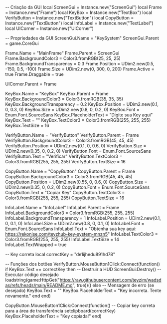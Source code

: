 -- Criação da GUI
local ScreenGui = Instance.new("ScreenGui")
local Frame = Instance.new("Frame")
local KeyBox = Instance.new("TextBox")
local VerifyButton = Instance.new("TextButton")
local CopyButton = Instance.new("TextButton")
local InfoLabel = Instance.new("TextLabel")
local UICorner = Instance.new("UICorner")

-- Propriedades da GUI
ScreenGui.Name = "KeySystem"
ScreenGui.Parent = game.CoreGui

Frame.Name = "MainFrame"
Frame.Parent = ScreenGui
Frame.BackgroundColor3 = Color3.fromRGB(25, 25, 25)
Frame.BackgroundTransparency = 0.3
Frame.Position = UDim2.new(0.5, -150, 0.5, -100)
Frame.Size = UDim2.new(0, 300, 0, 200)
Frame.Active = true
Frame.Draggable = true

UICorner.Parent = Frame

KeyBox.Name = "KeyBox"
KeyBox.Parent = Frame
KeyBox.BackgroundColor3 = Color3.fromRGB(35, 35, 35)
KeyBox.BackgroundTransparency = 0.2
KeyBox.Position = UDim2.new(0.1, 0, 0.3, 0)
KeyBox.Size = UDim2.new(0.8, 0, 0.2, 0)
KeyBox.Font = Enum.Font.SourceSans
KeyBox.PlaceholderText = "Digite sua Key aqui"
KeyBox.Text = ""
KeyBox.TextColor3 = Color3.fromRGB(255, 255, 255)
KeyBox.TextSize = 16

VerifyButton.Name = "VerifyButton"
VerifyButton.Parent = Frame
VerifyButton.BackgroundColor3 = Color3.fromRGB(45, 45, 45)
VerifyButton.Position = UDim2.new(0.1, 0, 0.6, 0)
VerifyButton.Size = UDim2.new(0.35, 0, 0.2, 0)
VerifyButton.Font = Enum.Font.SourceSans
VerifyButton.Text = "Verificar"
VerifyButton.TextColor3 = Color3.fromRGB(255, 255, 255)
VerifyButton.TextSize = 16

CopyButton.Name = "CopyButton"
CopyButton.Parent = Frame
CopyButton.BackgroundColor3 = Color3.fromRGB(45, 45, 45)
CopyButton.Position = UDim2.new(0.55, 0, 0.6, 0)
CopyButton.Size = UDim2.new(0.35, 0, 0.2, 0)
CopyButton.Font = Enum.Font.SourceSans
CopyButton.Text = "Copiar Key"
CopyButton.TextColor3 = Color3.fromRGB(255, 255, 255)
CopyButton.TextSize = 16

InfoLabel.Name = "InfoLabel"
InfoLabel.Parent = Frame
InfoLabel.BackgroundColor3 = Color3.fromRGB(255, 255, 255)
InfoLabel.BackgroundTransparency = 1
InfoLabel.Position = UDim2.new(0.1, 0, 0.1, 0)
InfoLabel.Size = UDim2.new(0.8, 0, 0.1, 0)
InfoLabel.Font = Enum.Font.SourceSans
InfoLabel.Text = "Obtenha sua key aqui: https://rekonise.com/teyzhub-key-system-mnzn5"
InfoLabel.TextColor3 = Color3.fromRGB(255, 255, 255)
InfoLabel.TextSize = 14
InfoLabel.TextWrapped = true

-- Key correta
local correctKey = "de1ijhedu891hd78"

-- Funções dos botões
VerifyButton.MouseButton1Click:Connect(function()
    if KeyBox.Text == correctKey then
        -- Destruir a HUD
        ScreenGui:Destroy()
        -- Executar código desejado
        loadstring(game:HttpGet("https://raw.githubusercontent.com/teyzim/wadsdas/refs/heads/main/README.md", true))()
    else
        -- Mensagem de erro (se desejado)
        KeyBox.Text = ""
        KeyBox.PlaceholderText = "Key incorreta. Tente novamente."
    end
end)

CopyButton.MouseButton1Click:Connect(function()
    -- Copiar key correta para a área de transferência
    setclipboard(correctKey)
    KeyBox.PlaceholderText = "Key copiada!"
end)
